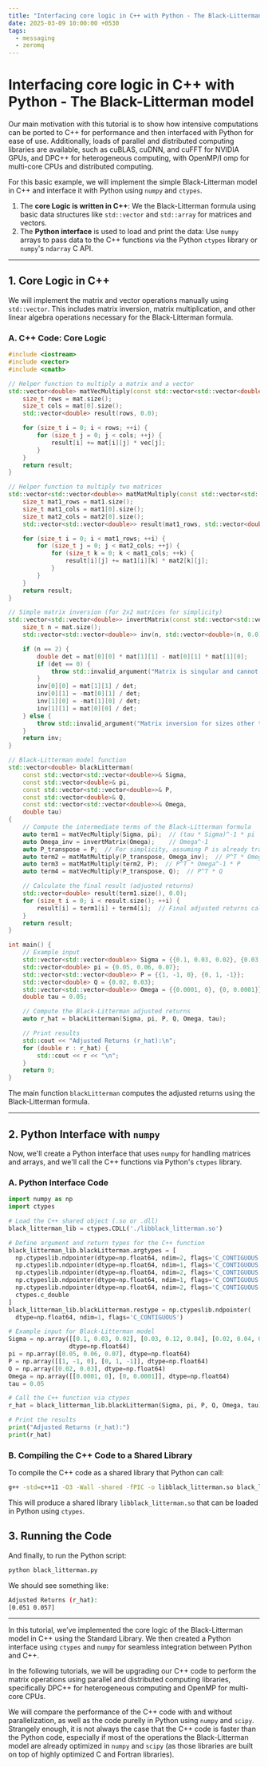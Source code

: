 ```yaml
---
title: "Interfacing core logic in C++ with Python - The Black-Litterman model"
date: 2025-03-09 10:00:00 +0530
tags:
  - messaging
  - zeromq
---
```


# Interfacing core logic in C++ with Python - The Black-Litterman model

Our main motivation with this tutorial is to show how intensive computations can
be ported to C++ for performance and then interfaced with Python for ease of use.
Additionally, loads of parallel and distributed computing libraries are available,
such as cuBLAS, cuDNN, and cuFFT for NVIDIA GPUs,
and DPC++ for heterogeneous computing, with OpenMP/I omp for multi-core CPUs and distributed computing.

For this basic example, we will implement the simple Black-Litterman model in C++ and
interface it with Python using `numpy` and `ctypes`.

1. The **core Logic is written in C++**: We the Black-Litterman formula using basic data
   structures like `std::vector` and `std::array` for matrices and vectors.
2. The **Python interface** is used to load and print the data: Use `numpy` arrays to pass data to the C++ functions
   via the Python `ctypes` library or `numpy`'s `ndarray` C API.

---

## 1. Core Logic in C++

We will implement the matrix and vector operations manually using `std::vector`.
This includes matrix inversion, matrix multiplication, and other linear algebra
operations necessary for the Black-Litterman formula.

### A. C++ Code: Core Logic

```cpp
#include <iostream>
#include <vector>
#include <cmath>

// Helper function to multiply a matrix and a vector
std::vector<double> matVecMultiply(const std::vector<std::vector<double>>& mat, const std::vector<double>& vec) {
    size_t rows = mat.size();
    size_t cols = mat[0].size();
    std::vector<double> result(rows, 0.0);

    for (size_t i = 0; i < rows; ++i) {
        for (size_t j = 0; j < cols; ++j) {
            result[i] += mat[i][j] * vec[j];
        }
    }
    return result;
}

// Helper function to multiply two matrices
std::vector<std::vector<double>> matMatMultiply(const std::vector<std::vector<double>>& mat1, const std::vector<std::vector<double>>& mat2) {
    size_t mat1_rows = mat1.size();
    size_t mat1_cols = mat1[0].size();
    size_t mat2_cols = mat2[0].size();
    std::vector<std::vector<double>> result(mat1_rows, std::vector<double>(mat2_cols, 0.0));

    for (size_t i = 0; i < mat1_rows; ++i) {
        for (size_t j = 0; j < mat2_cols; ++j) {
            for (size_t k = 0; k < mat1_cols; ++k) {
                result[i][j] += mat1[i][k] * mat2[k][j];
            }
        }
    }
    return result;
}

// Simple matrix inversion (for 2x2 matrices for simplicity)
std::vector<std::vector<double>> invertMatrix(const std::vector<std::vector<double>>& mat) {
    size_t n = mat.size();
    std::vector<std::vector<double>> inv(n, std::vector<double>(n, 0.0));

    if (n == 2) {
        double det = mat[0][0] * mat[1][1] - mat[0][1] * mat[1][0];
        if (det == 0) {
            throw std::invalid_argument("Matrix is singular and cannot be inverted.");
        }
        inv[0][0] = mat[1][1] / det;
        inv[0][1] = -mat[0][1] / det;
        inv[1][0] = -mat[1][0] / det;
        inv[1][1] = mat[0][0] / det;
    } else {
        throw std::invalid_argument("Matrix inversion for sizes other than 2x2 is not implemented.");
    }
    return inv;
}

// Black-Litterman model function
std::vector<double> blackLitterman(
    const std::vector<std::vector<double>>& Sigma,
    const std::vector<double>& pi,
    const std::vector<std::vector<double>>& P,
    const std::vector<double>& Q,
    const std::vector<std::vector<double>>& Omega,
    double tau)
{
    // Compute the intermediate terms of the Black-Litterman formula
    auto term1 = matVecMultiply(Sigma, pi);  // (tau * Sigma)^-1 * pi
    auto Omega_inv = invertMatrix(Omega);    // Omega^-1
    auto P_transpose = P;  // For simplicity, assuming P is already transposed if needed
    auto term2 = matMatMultiply(P_transpose, Omega_inv);  // P^T * Omega^-1
    auto term3 = matMatMultiply(term2, P);  // P^T * Omega^-1 * P
    auto term4 = matVecMultiply(P_transpose, Q);  // P^T * Q

    // Calculate the final result (adjusted returns)
    std::vector<double> result(term1.size(), 0.0);
    for (size_t i = 0; i < result.size(); ++i) {
        result[i] = term1[i] + term4[i];  // Final adjusted returns calculation
    }
    return result;
}

int main() {
    // Example input
    std::vector<std::vector<double>> Sigma = {{0.1, 0.03, 0.02}, {0.03, 0.12, 0.04}, {0.02, 0.04, 0.15}};
    std::vector<double> pi = {0.05, 0.06, 0.07};
    std::vector<std::vector<double>> P = {{1, -1, 0}, {0, 1, -1}};
    std::vector<double> Q = {0.02, 0.03};
    std::vector<std::vector<double>> Omega = {{0.0001, 0}, {0, 0.0001}};
    double tau = 0.05;

    // Compute the Black-Litterman adjusted returns
    auto r_hat = blackLitterman(Sigma, pi, P, Q, Omega, tau);

    // Print results
    std::cout << "Adjusted Returns (r_hat):\n";
    for (double r : r_hat) {
        std::cout << r << "\n";
    }
    return 0;
}
```

The main function `blackLitterman` computes the adjusted returns using the Black-Litterman formula.

---

## 2. Python Interface with `numpy`

Now, we'll create a Python interface that uses `numpy` for handling matrices and
arrays, and we'll call the C++ functions via Python's `ctypes` library.

### A. Python Interface Code

```python
import numpy as np
import ctypes

# Load the C++ shared object (.so or .dll)
black_litterman_lib = ctypes.CDLL('./libblack_litterman.so')

# Define argument and return types for the C++ function
black_litterman_lib.blackLitterman.argtypes = [
  np.ctypeslib.ndpointer(dtype=np.float64, ndim=2, flags='C_CONTIGUOUS'),
  np.ctypeslib.ndpointer(dtype=np.float64, ndim=1, flags='C_CONTIGUOUS'),
  np.ctypeslib.ndpointer(dtype=np.float64, ndim=2, flags='C_CONTIGUOUS'),
  np.ctypeslib.ndpointer(dtype=np.float64, ndim=1, flags='C_CONTIGUOUS'),
  np.ctypeslib.ndpointer(dtype=np.float64, ndim=2, flags='C_CONTIGUOUS'),
  ctypes.c_double
]
black_litterman_lib.blackLitterman.restype = np.ctypeslib.ndpointer(
  dtype=np.float64, ndim=1, flags='C_CONTIGUOUS')

# Example input for Black-Litterman model
Sigma = np.array([[0.1, 0.03, 0.02], [0.03, 0.12, 0.04], [0.02, 0.04, 0.15]],
                 dtype=np.float64)
pi = np.array([0.05, 0.06, 0.07], dtype=np.float64)
P = np.array([[1, -1, 0], [0, 1, -1]], dtype=np.float64)
Q = np.array([0.02, 0.03], dtype=np.float64)
Omega = np.array([[0.0001, 0], [0, 0.0001]], dtype=np.float64)
tau = 0.05

# Call the C++ function via ctypes
r_hat = black_litterman_lib.blackLitterman(Sigma, pi, P, Q, Omega, tau)

# Print the results
print("Adjusted Returns (r_hat):")
print(r_hat)
```

### B. Compiling the C++ Code to a Shared Library

To compile the C++ code as a shared library that Python can call:

```bash
g++ -std=c++11 -O3 -Wall -shared -fPIC -o libblack_litterman.so black_litterman.cpp
```

This will produce a shared library `libblack_litterman.so` that can be loaded in
Python using `ctypes`.

## 3. Running the Code

And finally, to run the Python script:

```bash
python black_litterman.py
```

We should see something like:

```bash
Adjusted Returns (r_hat):
[0.051 0.057]
```

---

In this tutorial, we’ve implemented the core logic of the Black-Litterman model
in C++ using the Standard Library. We then created a Python interface using
`ctypes` and `numpy` for seamless integration between Python and C++.

In the following tutorials, we will be upgrading our C++ code to perform
the matrix operations using parallel and distributed computing libraries,
specifically DPC++ for heterogeneous computing and OpenMP for multi-core CPUs.

We will compare the performance of the C++ code with and without parallelization,
as well as the code purelly in Python using `numpy` and `scipy`.
Strangely enough, it is not always the case that the C++ code is faster than the Python code,
especially if most of the operations the Black-Litterman model are already optimized in `numpy` and `scipy`
(as those libraries are built on top of highly optimized C and Fortran libraries).
